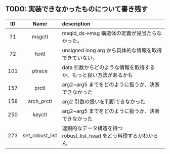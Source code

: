 ## TODO: 実装できなかったものについて書き残す

| ID  |      Name       | description                                                        |
| :-: | :-------------: | :----------------------------------------------------------------- |
| 71  |     msgctl      | msqid_ds->msg 構造体の定義が見当たらなかった。                     |
| 72  |      fcntl      | unsigned long arg から具体的な情報を取得できていない。             |
| 101 |     ptrace      | data 引数からどのような情報を取得するか、もっと良い方法があるかも  |
| 157 |      prctl      | arg2~arg5 までをどのように扱うか、決断できなかった                 |
| 158 |   arch_prctl    | arg2 引数の扱いを判断できなかった                                  |
| 250 |     keyctl      | arg2~arg5 までをどのように扱うか、決断できなかった                 |
| 273 | set_robust_list | 連鎖的なデータ構造を持つ robust_list_head をどう料理するかわからん |
